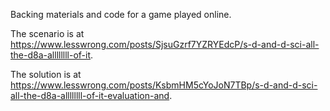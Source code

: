 Backing materials and code for a game played online.  

The scenario is at https://www.lesswrong.com/posts/SjsuGzrf7YZRYEdcP/s-d-and-d-sci-all-the-d8a-allllllll-of-it.

The solution is at https://www.lesswrong.com/posts/KsbmHM5cYoJoN7TBp/s-d-and-d-sci-all-the-d8a-allllllll-of-it-evaluation-and.
